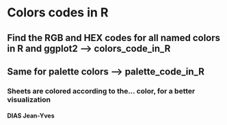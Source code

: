 # Colors codes in R
## Find the RGB and HEX codes for all named colors in R and ggplot2 --> colors_code_in_R
## Same for palette colors --> palette_code_in_R
### Sheets are colored according to the... color, for a better visualization
#### DIAS Jean-Yves
